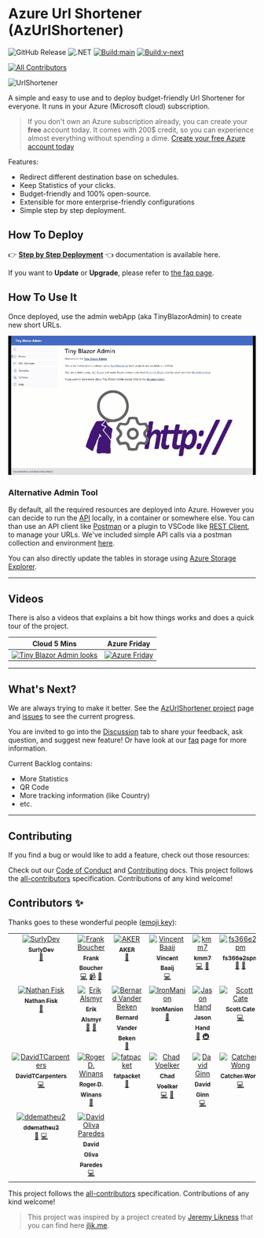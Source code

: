 # Azure Url Shortener (AzUrlShortener)

![GitHub Release](https://img.shields.io/github/v/release/microsoft/AzUrlShortener)  ![.NET](https://img.shields.io/badge/9.0-512BD4?logo=dotnet&logoColor=fff) 
[![Build:main](https://github.com/microsoft/AzUrlShortener/actions/workflows/build.yml/badge.svg?branch=main)](https://github.com/microsoft/AzUrlShortener/actions/workflows/build.yml) [![Build:v-next](https://github.com/microsoft/AzUrlShortener/actions/workflows/build.yml/badge.svg?branch=v-next)](https://github.com/microsoft/AzUrlShortener/actions/workflows/build.yml) 
<!-- ALL-CONTRIBUTORS-BADGE:START - Do not remove or modify this section -->
[![All Contributors](https://img.shields.io/badge/all_contributors-23-orange.svg?style=flat-square)](#contributors-)
<!-- ALL-CONTRIBUTORS-BADGE:END -->


![UrlShortener][UrlShortener]

A simple and easy to use and to deploy budget-friendly Url Shortener for everyone. It runs in your Azure (Microsoft cloud) subscription.  

> If you don't own an Azure subscription already, you can create your **free** account today. It comes with 200$ credit, so you can experience almost everything without spending a dime. [Create your free Azure account today](https://azure.microsoft.com/free?WT.mc_id=dotnet-0000-frbouche)

Features:

- Redirect different destination base on schedules.
- Keep Statistics of your clicks.
- Budget-friendly and 100% open-source.
- Extensible for more enterprise-friendly configurations
- Simple step by step deployment. 
  

## How To Deploy

👉 **[Step by Step Deployment](doc/how-to-deploy.md)** 👈 documentation is available here.

If you want to **Update** or **Upgrade**, please refer to [the faq page](doc/faq.md). 

## How To Use It

Once deployed, use the admin webApp (aka TinyBlazorAdmin) to create new short URLs. 

![Tiny Blazor Admin looks](images/tinyblazyadmin-tour.gif)


### Alternative Admin Tool

By default, all the required resources are deployed into Azure. However you can decide to run the [API](src/Cloud5mins.ShortenerTools.Api/) locally, in a container or somewhere else. You can than use an API client like [Postman](https://www.postman.com/) or a plugin to VSCode like [REST Client](https://marketplace.visualstudio.com/items?itemName=humao.rest-client), to manage your URLs. We've included simple API calls via a postman collection and environment [here](./src/tools/).

You can also directly update the tables in storage using [Azure Storage Explorer](doc/how-to-use-azure-storage-explorer.md). 

---

## Videos

There is also a videos that explains a bit how things works and does a quick tour of the project.

| Cloud 5 Mins | Azure Friday |
| ---          | --- |
| [![Tiny Blazor Admin looks](/Media/AzUrlShortener_preview.gif)](https://youtu.be/fzXy2D77WMM) | [![Azure Friday](/Media/AzureFriday_preview.gif)](https://learn.microsoft.com/en-us/shows/azure-friday/azurlshortener-an-open-source-budget-friendly-url-shortener)  |


---


## What's Next?

We are always trying to make it better. See the [AzUrlShortener project](https://github.com/users/FBoucher/projects/6/views/4) page and [issues](https://github.com/microsoft/AzUrlShortener/issues) to see the current progress. 

You are invited to go into the [Discussion](https://github.com/microsoft/AzUrlShortener/discussions) tab to share your feedback, ask question, and suggest new feature! Or have look at our [faq](doc/faq.md) page for more information.

Current Backlog contains:
- More Statistics
- QR Code
- More tracking information (like Country)
- etc.


---


## Contributing

If you find a bug or would like to add a feature, check out those resources:

Check out our [Code of Conduct](CODE_OF_CONDUCT.md) and [Contributing](CONTRIBUTING.md) docs. This project follows the [all-contributors](https://github.com/all-contributors/all-contributors) specification.  Contributions of any kind welcome!

## Contributors ✨

Thanks goes to these wonderful people ([emoji key](https://allcontributors.org/docs/en/emoji-key)):

<!-- ALL-CONTRIBUTORS-LIST:START - Do not remove or modify this section -->
<!-- prettier-ignore-start -->
<!-- markdownlint-disable -->
<table>
  <tbody>
    <tr>
      <td align="center" valign="top" width="14.28%"><a href="https://github.com/surlydev"><img src="https://avatars1.githubusercontent.com/u/880671?v=4?s=100" width="100px;" alt="SurlyDev"/><br /><sub><b>SurlyDev</b></sub></a><br /><a href="#ideas-surlydev" title="Ideas, Planning, & Feedback">🤔</a></td>
      <td align="center" valign="top" width="14.28%"><a href="http://cloud5mins.com"><img src="https://avatars3.githubusercontent.com/u/2404846?v=4?s=100" width="100px;" alt="Frank Boucher"/><br /><sub><b>Frank Boucher</b></sub></a><br /><a href="https://github.com/microsoft/AzUrlShortener/commits?author=FBoucher" title="Code">💻</a> <a href="#video-FBoucher" title="Videos">📹</a> <a href="https://github.com/microsoft/AzUrlShortener/issues?q=author%3AFBoucher" title="Bug reports">🐛</a></td>
      <td align="center" valign="top" width="14.28%"><a href="https://github.com/AK0785"><img src="https://avatars1.githubusercontent.com/u/40241010?v=4?s=100" width="100px;" alt="AKER"/><br /><sub><b>AKER</b></sub></a><br /><a href="#ideas-AK0785" title="Ideas, Planning, & Feedback">🤔</a></td>
      <td align="center" valign="top" width="14.28%"><a href="http://baaijte.net"><img src="https://avatars3.githubusercontent.com/u/1761079?v=4?s=100" width="100px;" alt="Vincent Baaij"/><br /><sub><b>Vincent Baaij</b></sub></a><br /><a href="https://github.com/microsoft/AzUrlShortener/commits?author=vnbaaij" title="Code">💻</a></td>
      <td align="center" valign="top" width="14.28%"><a href="https://github.com/kmm7"><img src="https://avatars3.githubusercontent.com/u/13196402?v=4?s=100" width="100px;" alt="kmm7"/><br /><sub><b>kmm7</b></sub></a><br /><a href="https://github.com/microsoft/AzUrlShortener/commits?author=kmm7" title="Code">💻</a> <a href="#ideas-kmm7" title="Ideas, Planning, & Feedback">🤔</a></td>
      <td align="center" valign="top" width="14.28%"><a href="https://github.com/fs366e2spm"><img src="https://avatars2.githubusercontent.com/u/52791126?v=4?s=100" width="100px;" alt="fs366e2spm"/><br /><sub><b>fs366e2spm</b></sub></a><br /><a href="https://github.com/microsoft/AzUrlShortener/issues?q=author%3Afs366e2spm" title="Bug reports">🐛</a> <a href="#ideas-fs366e2spm" title="Ideas, Planning, & Feedback">🤔</a></td>
      <td align="center" valign="top" width="14.28%"><a href="https://github.com/Hedlund01"><img src="https://avatars1.githubusercontent.com/u/48281171?v=4?s=100" width="100px;" alt="Hugo Hedlund"/><br /><sub><b>Hugo Hedlund</b></sub></a><br /><a href="https://github.com/microsoft/AzUrlShortener/commits?author=Hedlund01" title="Code">💻</a></td>
    </tr>
    <tr>
      <td align="center" valign="top" width="14.28%"><a href="https://github.com/thefisk"><img src="https://avatars2.githubusercontent.com/u/39799908?v=4?s=100" width="100px;" alt="Nathan Fisk"/><br /><sub><b>Nathan Fisk</b></sub></a><br /><a href="https://github.com/microsoft/AzUrlShortener/commits?author=thefisk" title="Documentation">📖</a></td>
      <td align="center" valign="top" width="14.28%"><a href="http://www.lexplore.com"><img src="https://avatars0.githubusercontent.com/u/3719489?v=4?s=100" width="100px;" alt="Erik Alsmyr"/><br /><sub><b>Erik Alsmyr</b></sub></a><br /><a href="https://github.com/microsoft/AzUrlShortener/issues?q=author%3Aalsmyr" title="Bug reports">🐛</a> <a href="https://github.com/microsoft/AzUrlShortener/commits?author=alsmyr" title="Documentation">📖</a></td>
      <td align="center" valign="top" width="14.28%"><a href="https://jawn.net"><img src="https://avatars3.githubusercontent.com/u/1705112?v=4?s=100" width="100px;" alt="Bernard Vander Beken"/><br /><sub><b>Bernard Vander Beken</b></sub></a><br /><a href="https://github.com/microsoft/AzUrlShortener/commits?author=jawn" title="Documentation">📖</a></td>
      <td align="center" valign="top" width="14.28%"><a href="https://github.com/IronManion"><img src="https://avatars0.githubusercontent.com/u/36028632?v=4?s=100" width="100px;" alt="IronManion"/><br /><sub><b>IronManion</b></sub></a><br /><a href="https://github.com/microsoft/AzUrlShortener/commits?author=IronManion" title="Documentation">📖</a></td>
      <td align="center" valign="top" width="14.28%"><a href="http://www.jasonhand.com"><img src="https://avatars0.githubusercontent.com/u/1173344?v=4?s=100" width="100px;" alt="Jason Hand"/><br /><sub><b>Jason Hand</b></sub></a><br /><a href="https://github.com/microsoft/AzUrlShortener/commits?author=jasonhand" title="Documentation">📖</a> <a href="#infra-jasonhand" title="Infrastructure (Hosting, Build-Tools, etc)">🚇</a></td>
      <td align="center" valign="top" width="14.28%"><a href="https://Microsoft.com"><img src="https://avatars.githubusercontent.com/u/617586?v=4?s=100" width="100px;" alt="Scott Cate"/><br /><sub><b>Scott Cate</b></sub></a><br /><a href="https://github.com/microsoft/AzUrlShortener/commits?author=scottcate" title="Code">💻</a></td>
      <td align="center" valign="top" width="14.28%"><a href="https://github.com/arglgruml"><img src="https://avatars.githubusercontent.com/u/3940298?v=4?s=100" width="100px;" alt="arglgruml"/><br /><sub><b>arglgruml</b></sub></a><br /><a href="https://github.com/microsoft/AzUrlShortener/issues?q=author%3Aarglgruml" title="Bug reports">🐛</a></td>
    </tr>
    <tr>
      <td align="center" valign="top" width="14.28%"><a href="https://github.com/DavidTCarpenters"><img src="https://avatars.githubusercontent.com/u/50587918?v=4?s=100" width="100px;" alt="DavidTCarpenters"/><br /><sub><b>DavidTCarpenters</b></sub></a><br /><a href="https://github.com/microsoft/AzUrlShortener/commits?author=DavidTCarpenters" title="Code">💻</a></td>
      <td align="center" valign="top" width="14.28%"><a href="https://github.com/solvaholic"><img src="https://avatars.githubusercontent.com/u/14636658?v=4?s=100" width="100px;" alt="Roger D. Winans"/><br /><sub><b>Roger D. Winans</b></sub></a><br /><a href="https://github.com/microsoft/AzUrlShortener/commits?author=solvaholic" title="Documentation">📖</a></td>
      <td align="center" valign="top" width="14.28%"><a href="https://github.com/fatpacket"><img src="https://avatars.githubusercontent.com/u/5621063?v=4?s=100" width="100px;" alt="fatpacket"/><br /><sub><b>fatpacket</b></sub></a><br /><a href="https://github.com/microsoft/AzUrlShortener/commits?author=fatpacket" title="Documentation">📖</a></td>
      <td align="center" valign="top" width="14.28%"><a href="https://github.com/ch-rob"><img src="https://avatars.githubusercontent.com/u/14352153?v=4?s=100" width="100px;" alt="Chad Voelker"/><br /><sub><b>Chad Voelker</b></sub></a><br /><a href="https://github.com/microsoft/AzUrlShortener/commits?author=ch-rob" title="Code">💻</a> <a href="https://github.com/microsoft/AzUrlShortener/commits?author=ch-rob" title="Documentation">📖</a></td>
      <td align="center" valign="top" width="14.28%"><a href="https://github.com/davidmginn"><img src="https://avatars.githubusercontent.com/u/831166?v=4?s=100" width="100px;" alt="David Ginn"/><br /><sub><b>David Ginn</b></sub></a><br /><a href="https://github.com/microsoft/AzUrlShortener/commits?author=davidmginn" title="Code">💻</a></td>
      <td align="center" valign="top" width="14.28%"><a href="http://www.c-sharpcorner.com/members/catcher-wong"><img src="https://avatars.githubusercontent.com/u/8394988?v=4?s=100" width="100px;" alt="Catcher Wong"/><br /><sub><b>Catcher Wong</b></sub></a><br /><a href="https://github.com/microsoft/AzUrlShortener/commits?author=catcherwong" title="Code">💻</a></td>
      <td align="center" valign="top" width="14.28%"><a href="https://github.com/stulzq"><img src="https://avatars.githubusercontent.com/u/13200155?v=4?s=100" width="100px;" alt="Zhiqiang Li"/><br /><sub><b>Zhiqiang Li</b></sub></a><br /><a href="https://github.com/microsoft/AzUrlShortener/commits?author=stulzq" title="Code">💻</a></td>
    </tr>
    <tr>
      <td align="center" valign="top" width="14.28%"><a href="https://github.com/ddematheu2"><img src="https://avatars.githubusercontent.com/u/43075365?v=4?s=100" width="100px;" alt="ddematheu2"/><br /><sub><b>ddematheu2</b></sub></a><br /><a href="https://github.com/microsoft/AzUrlShortener/issues?q=author%3Addematheu2" title="Bug reports">🐛</a> <a href="https://github.com/microsoft/AzUrlShortener/commits?author=ddematheu2" title="Code">💻</a></td>
      <td align="center" valign="top" width="14.28%"><a href="https://davidop.code.blog/"><img src="https://avatars.githubusercontent.com/u/7433346?v=4?s=100" width="100px;" alt="David Oliva Paredes"/><br /><sub><b>David Oliva Paredes</b></sub></a><br /><a href="https://github.com/microsoft/AzUrlShortener/commits?author=davidop" title="Code">💻</a></td>
    </tr>
  </tbody>
</table>

<!-- markdownlint-restore -->
<!-- prettier-ignore-end -->

<!-- ALL-CONTRIBUTORS-LIST:END -->

This project follows the [all-contributors](https://github.com/all-contributors/all-contributors) specification. Contributions of any kind welcome!



> This project was inspired by a project created by [Jeremy Likness](https://github.com/JeremyLikness) that you can find here [jlik.me](https://github.com/JeremyLikness/jlik.me).


[UrlShortener]: https://github.com/microsoft/AzUrlShortener/raw/main/Media/UrlShortener_600.png
[ThumbnailYTAzUrlShortener_EN]: https://github.com/microsoft/AzUrlShortener/raw/main/Media/ThumbnailYTAzUrlShortener_EN.png
[glo]: https://github.com/microsoft/AzUrlShortener/raw/main/Media/glo-board_screenshot.png
[AzFunctionGitSync]: https://github.com/microsoft/AzUrlShortener/raw/main/Media/AzFunctionGitSync.png


